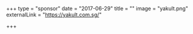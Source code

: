 +++
type = "sponsor"
date = "2017-06-29"
title = ""
image = "yakult.png"
externalLink = "https://yakult.com.sg/"

+++